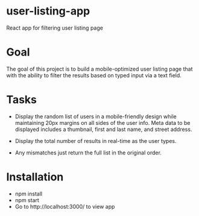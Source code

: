 # user-listing-app
React app for filtering user listing page

# Goal

The goal of this project is to build a mobile-optimized user listing page that with the ability to filter the results based on typed input via a text field.

# Tasks

* Display the random list of users in a mobile-friendly design while maintaining 20px margins on all sides of the user info. Meta data to be displayed includes a thumbnail, first and last name, and street address.

* Display the total number of results in real-time as the user types.

* Any mismatches just return the full list in the original order.

# Installation

- npm install
- npm start
- Go to http://localhost:3000/ to view app